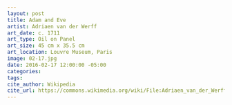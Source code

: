 ```yaml
---
layout: post
title: Adam and Eve
artist: Adriaen van der Werff
art_date: c. 1711
art_type: Oil on Panel
art_size: 45 cm x 35.5 cm
art_location: Louvre Museum, Paris
image: 02-17.jpg
date: 2016-02-17 12:00:00 -05:00
categories:
tags:
cite_author: Wikipedia
cite_url: https://commons.wikimedia.org/wiki/File:Adriaen_van_der_Werff_-_Adam_en_Eva.jpg
---
```

